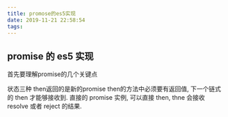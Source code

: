 ```yaml
---
title: promose的es5实现
date: 2019-11-21 22:58:54
tags:
---
```


## promise 的 es5 实现

首先要理解promise的几个关键点

状态三种
then返回的是新的promise
then的方法中必须要有返回值, 下一个链式的 then 才能够接收到.
直接的 promise 实例, 可以直接 then, thne 会接收 resolve 或者 reject 的结果.
